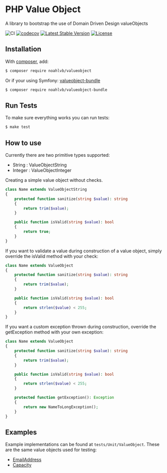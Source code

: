 # PHP Value Object
A library to bootstrap the use of Domain Driven Design valueObjects

![CI](https://github.com/noahlvb/php-valueobject/workflows/CI/badge.svg?branch=master)
[![codecov](https://codecov.io/gh/noahlvb/php-valueobject/branch/master/graph/badge.svg)](https://codecov.io/gh/noahlvb/php-valueobject)
[![Latest Stable Version](https://poser.pugx.org/noahlvb/valueobject/v/stable)](https://packagist.org/packages/noahlvb/valueobject)
[![License](https://poser.pugx.org/noahlvb/valueobject/license)](https://packagist.org/packages/noahlvb/valueobject)

Installation
---
With [composer](http://packagist.org), add:

```bash
$ composer require noahlvb/valueobject
```

Or if your using Symfony: [valueobject-bundle](https://github.com/noahlvb/php-valueobject-bundle)

```bash
$ composer require noahlvb/valueobject-bundle
```

Run Tests
---
To make sure everything works you can run tests:

```bash
$ make test
```

How to use
---
Currently there are two primitive types supported:
- String : ValueObjectString
- Integer : ValueObjectInteger

Creating a simple value object without checks.

```php
class Name extends ValueObjectString
{
    protected function sanitize(string $value): string
    {
        return trim($value);
    }

    public function isValid(string $value): bool
    {
        return true;
    }
}
```

If you want to validate a value during construction of a value object, simply override the isValid method with your check:
```php
class Name extends ValueObject
{
    protected function sanitize(string $value): string
    {
        return trim($value);
    }

    public function isValid(string $value): bool
    {
        return strlen($value) < 255;
    }
}
```

If you want a custom exception thrown during construction, override the getException method with your own exception:
```php
class Name extends ValueObject
{
    protected function sanitize(string $value): string
    {
        return trim($value);
    }

    public function isValid(string $value): bool
    {
        return strlen($value) < 255;
    }

    protected function getException(): Exception
    {
        return new NameToLongException();
    }
}
```

Examples
---
Example implementations can be found at `tests/Unit/ValueObject`. These are the same value objects used for testing:
- [EmailAddress](tests/Unit/ValueObject/EmailAddress.php)
- [Capacity](tests/Unit/ValueObject/Capacity.php)